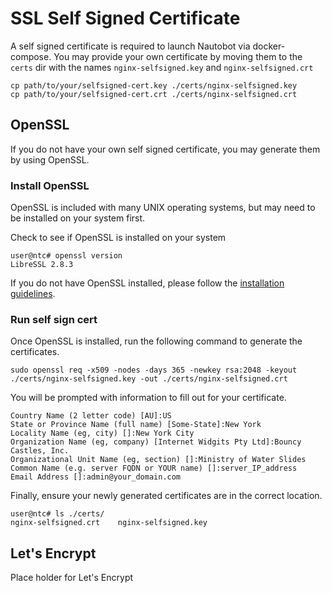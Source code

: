 # SSL Self Signed Certificate
A self signed certificate is required to launch Nautobot via docker-compose. You may provide your own certificate by moving them to the `certs` dir with the names `nginx-selfsigned.key` and `nginx-selfsigned.crt`

```
cp path/to/your/selfsigned-cert.key ./certs/nginx-selfsigned.key
cp path/to/your/selfsigned-cert.crt ./certs/nginx-selfsigned.crt
```

## OpenSSL
If you do not have your own self signed certificate, you may generate them by using OpenSSL.

### Install OpenSSL
OpenSSL is included with many UNIX operating systems, but may need to be installed on your system first.

Check to see if OpenSSL is installed on your system
```
user@ntc# openssl version
LibreSSL 2.8.3
```

If you do not have OpenSSL installed, please follow the [installation guidelines](https://github.com/openssl/openssl#build-and-install).

### Run self sign cert
Once OpenSSL is installed, run the following command to generate the certificates.
```
sudo openssl req -x509 -nodes -days 365 -newkey rsa:2048 -keyout ./certs/nginx-selfsigned.key -out ./certs/nginx-selfsigned.crt
```

You will be prompted with information to fill out for your certificate.
```
Country Name (2 letter code) [AU]:US
State or Province Name (full name) [Some-State]:New York
Locality Name (eg, city) []:New York City
Organization Name (eg, company) [Internet Widgits Pty Ltd]:Bouncy Castles, Inc.
Organizational Unit Name (eg, section) []:Ministry of Water Slides
Common Name (e.g. server FQDN or YOUR name) []:server_IP_address
Email Address []:admin@your_domain.com
```

Finally, ensure your newly generated certificates are in the correct location.
```
user@ntc# ls ./certs/
nginx-selfsigned.crt    nginx-selfsigned.key
```

## Let's Encrypt
Place holder for Let's Encrypt
